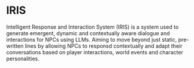 # IRIS
Intelligent Response and Interaction System (IRIS) is a system used to generate emergent, dynamic and contextually aware dialogue and interactions for NPCs
using LLMs. Aiming to move beyond just static, pre-written lines by allowing NPCs to responsd contextually and adapt their conversations based on player interactions,
world events and character personalities.
